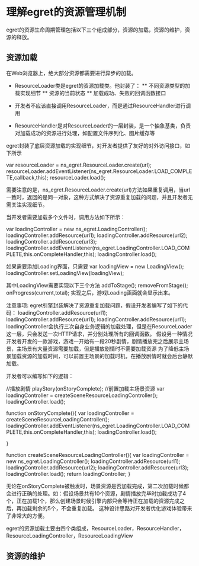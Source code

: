 理解egret的资源管理机制
========================
egret的资源生命周期管理包括以下三个组成部分，资源的加载，资源的维护，资源的释放。

资源加载
----------------------

在Web浏览器上，绝大部分资源都需要进行异步的加载。

* ResourceLoader类是egret的资源加载类。他封装了：
** 不同资源类型的加载实现细节
** 资源的当前状态
** 加载成功、失败的回调函数接口
* 开发者不应该直接调用ResourceLoader，而是通过ResourceHandler进行调用

* ResourceHandler是对ResourceLoader的一层封装，是一个抽象基类，负责对加载成功的资源进行处理，如配置文件序列化、图片缓存等

egret封装了底层资源加载的实现细节，对开发者提供了友好的对外访问接口，如下所示

var resourceLoader = ns_egret.ResourceLoader.create(url);
resourceLoader.addEventListener(ns_egret.ResourceLoader.LOAD_COMPLETE,callback,this);
resourceLoader.load();

需要注意的是，ns_egret.ResourceLoader.create(url)方法如果重复调用，当url一致时，返回的是同一对象，这种方式解决了资源重复加载的问题，并且开发者无需关注实现细节。

当开发者需要加载多个文件时，调用方法如下所示：

var loadingController = new ns_egret.LoadingController();
loadingController.addResource(url1);
loadingController.addResource(url2);
loadingController.addResource(url3);
loadingController.addEventListener(ns_egret.LoadingController.LOAD_COMPLETE,this.onCompleteHandler,this);
loadingController.load();

如果需要添加Loading界面，只需要
var loadingView = new LoadingView();
loadingController.setLoadingView(loadingView);

其中LoadingView需要实现以下三个方法
addToStage();
removeFromStage();
onProgress(current,total);
实现之后，游戏Loading画面就会显示出来。

注意事项:
egret引擎封装解决了资源重复加载问题，假设开发者编写了如下的代码：
loadingController.addResource(url1);
loadingController.addResource(url1);
loadingController.addResource(url1);
loadingController会执行三次自身业务逻辑的加载处理，但是在ResourceLoader这一层，只会发送一次HTTP请求，并分别处理所有的回调函数。
假设另一种情况
开发者开发的一款游戏，游戏一开始有一段20秒剧情，剧情播放完之后展示主场景，主场景有大量资源需要加载，但是播放剧情时不需要加载资源
为了降低主场景加载资源的加载时间，可以前置主场景的加载时机，在播放剧情时就会后台静默加载。

开发者可以编写如下的逻辑：

//播放剧情
playStory(onStoryComplete);
//前置加载主场景资源
var loadingController = createSceneResourceLoadingController();
loadingController.load();

function onStoryComplete(){
    var loadingController = createSceneResourceLoadingController();
    loadingController.addEventListener(ns_egret.LoadingController.LOAD_COMPLETE,this.onCompleteHandler,this);
    loadingController.load();

}

function createSceneResourceLoadingController(){
    var loadingController = new ns_egret.LoadingController();
    loadingController.addResource(url1);
    loadingController.addResource(url2);
    loadingController.addResource(url3);
    loadingController.load();
    return loadingController;
}

无论在onStoryComplete被触发时，场景资源是否加载完成，第二次加载时候都会进行正确的处理。如：假设场景共有10个资源，剧情播放完毕时加载成功了4个，正在加载1个，那么创建场景时候引擎内部只会等待正在加载的资源完成之后，再加载剩余的5个，不会重复加载。
这种设计思路对开发者优化游戏体验带来了非常大的方便。

egret的资源加载主要由四个类组成，ResourceLoader，ResourceHandler，ResourceLoadingController，ResourceLoadingView





资源的维护
---------------------


